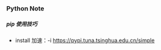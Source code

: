 ### Python Note





##### pip 使用技巧

- install 加速：-i <https://pypi.tuna.tsinghua.edu.cn/simple>











